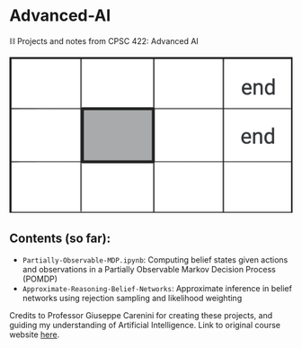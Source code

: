 # Advanced-AI
⛓ Projects and notes from CPSC 422: Advanced AI

![A1Q3](img/A1Q3.png)

## Contents (so far):
- `Partially-Observable-MDP.ipynb`: Computing belief states given actions and observations in a Partially Observable Markov Decision Process (POMDP)
- `Approximate-Reasoning-Belief-Networks`: Approximate inference in belief networks using rejection sampling and likelihood weighting

Credits to Professor Giuseppe Carenini for creating these projects, and guiding my understanding of Artificial Intelligence. Link to original course website [here](https://www.cs.ubc.ca/~carenini/TEACHING/CPSC422-21/index.html).

